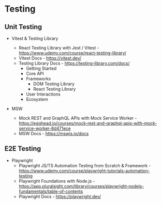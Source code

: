 # Testing

## Unit Testing

- Vitest & Testing Library

  - React Testing Library with Jest / Vitest - https://www.udemy.com/course/react-testing-library/
  - Vitest Docs - https://vitest.dev/
  - Testing Library Docs - https://testing-library.com/docs/
    - Getting Started
    - Core API
    - Frameworks
      - DOM Testing Library
      - React Testing Library
    - User Interactions
    - Ecosystem

- MSW
  - Mock REST and GraphQL APIs with Mock Service Worker - https://egghead.io/courses/mock-rest-and-graphql-apis-with-mock-service-worker-8d471ece
  - MSW Docs - https://mswjs.io/docs

## E2E Testing

- Playwright
  - Playwright JS/TS Automation Testing from Scratch & Framework - https://www.udemy.com/course/playwright-tutorials-automation-testing
  - Playwright Foundations with Node.js - https://app.pluralsight.com/library/courses/playwright-nodejs-fundamentals/table-of-contents
  - Playwright Docs - https://playwright.dev/
